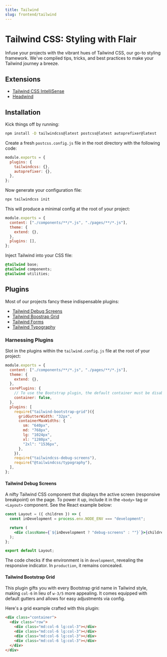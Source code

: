 ```yaml
---
title: Tailwind
slug: frontend/tailwind
---
```


# Tailwind CSS: Styling with Flair

Infuse your projects with the vibrant hues of Tailwind CSS, our go-to styling framework. We've compiled tips, tricks, and best practices to make your Tailwind journey a breeze.

## Extensions

- [Tailwind CSS IntelliSense](https://marketplace.visualstudio.com/items?itemName=bradlc.vscode-tailwindcss)
- [Headwind](https://marketplace.visualstudio.com/items?itemName=heybourn.headwind)

## Installation

Kick things off by running:

```bash
npm install -D tailwindcss@latest postcss@latest autoprefixer@latest
```

Create a fresh `postcss.config.js` file in the root directory with the following code:

```js
module.exports = {
  plugins: {
    tailwindcss: {},
    autoprefixer: {},
  },
};
```

Now generate your configuration file:

```bash
npx tailwindcss init
```

This will produce a minimal config at the root of your project:

```javascript
module.exports = {
  content: ["./components/**/*.js", "./pages/**/*.js"],
  theme: {
    extend: {},
  },
  plugins: [],
};
```

Inject Tailwind into your CSS file:

```css
@tailwind base;
@tailwind components;
@tailwind utilities;
```

## Plugins

Most of our projects fancy these indispensable plugins:

- [Tailwind Debug Screens](https://github.com/jorenvanhee/tailwindcss-debug-screens)
- [Tailwind Boostrap Grid](https://github.com/karolis-sh/tailwind-bootstrap-grid)
- [Tailwind Forms](https://github.com/tailwindlabs/tailwindcss-forms)
- [Tailwind Typography](https://github.com/tailwindlabs/tailwindcss-typography)

### Harnessing Plugins

Slot in the plugins within the `tailwind.config.js` file at the root of your project:

```javascript
module.exports = {
  content: ["./components/**/*.js", "./pages/**/*.js"],
  theme: {
    extend: {},
  },
  corePlugins: {
    // To use the Bootstrap plugin, the default container must be disabled
    container: false,
  },
  plugins: [
    require("tailwind-bootstrap-grid")({
      gridGutterWidth: "32px",
      containerMaxWidths: {
        sm: "640px",
        md: "768px",
        lg: "1024px",
        xl: "1280px",
        "2xl": "1536px",
      },
    }),
    require("tailwindcss-debug-screens"),
    require("@tailwindcss/typography"),
  ],
};
```

#### Tailwind Debug Screens

A nifty Tailwind CSS component that displays the active screen (responsive breakpoint) on the page. To power it up, include it in the `<body>` tag or `<Layout>` component. See the React example below:

```jsx
const Layout = ({ children }) => {
  const inDevelopment = process.env.NODE_ENV === "development";

  return (
    <div className={`${inDevelopment ? "debug-screens" : ""}`}>{children}</div>
  );
};

export default Layout;
```

The code checks if the environment is in `development`, revealing the responsive indicator. In `production`, it remains concealed.

#### Tailwind Bootstrap Grid

This plugin gifts you with every Bootstrap grid name in Tailwind style, making `col-6` in lieu of `w-3/5` more appealing. It comes equipped with default gutters and allows for easy adjustments via config.

Here's a grid example crafted with this plugin:

```html
<div class="container">
  <div class="row">
    <div class="md:col-6 lg:col-3"></div>
    <div class="md:col-6 lg:col-3"></div>
    <div class="md:col-6 lg:col-3"></div>
    <div class="md:col-6 lg:col-3"></div>
  </div>
</div>
```
